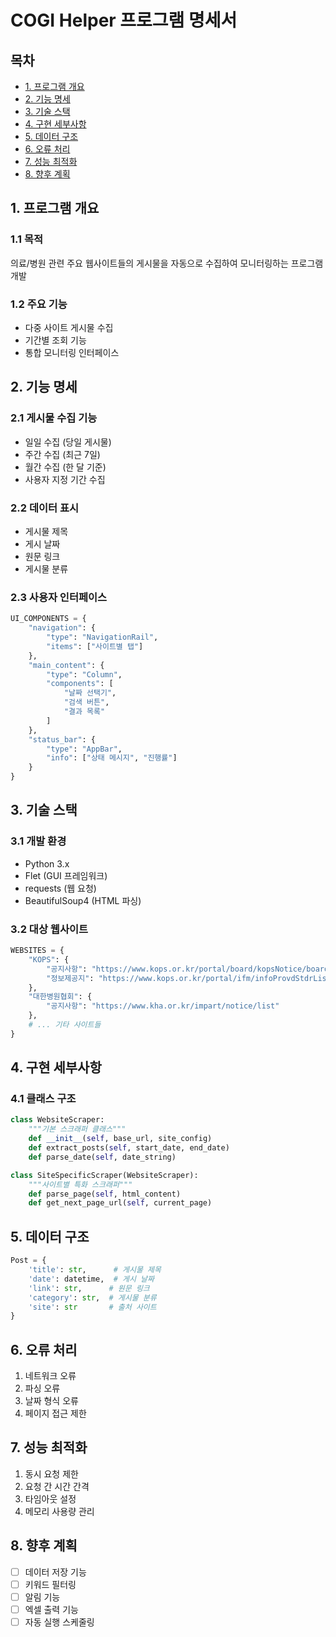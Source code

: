 # COGI Helper 프로그램 명세서

## 목차
- [1. 프로그램 개요](#1-프로그램-개요)
- [2. 기능 명세](#2-기능-명세)
- [3. 기술 스택](#3-기술-스택)
- [4. 구현 세부사항](#4-구현-세부사항)
- [5. 데이터 구조](#5-데이터-구조)
- [6. 오류 처리](#6-오류-처리)
- [7. 성능 최적화](#7-성능-최적화)
- [8. 향후 계획](#8-향후-계획)

## 1. 프로그램 개요

### 1.1 목적
의료/병원 관련 주요 웹사이트들의 게시물을 자동으로 수집하여 모니터링하는 프로그램 개발

### 1.2 주요 기능
- 다중 사이트 게시물 수집
- 기간별 조회 기능
- 통합 모니터링 인터페이스

## 2. 기능 명세

### 2.1 게시물 수집 기능
- 일일 수집 (당일 게시물)
- 주간 수집 (최근 7일)
- 월간 수집 (한 달 기준)
- 사용자 지정 기간 수집

### 2.2 데이터 표시
- 게시물 제목
- 게시 날짜
- 원문 링크
- 게시물 분류

### 2.3 사용자 인터페이스
```python
UI_COMPONENTS = {
    "navigation": {
        "type": "NavigationRail",
        "items": ["사이트별 탭"]
    },
    "main_content": {
        "type": "Column",
        "components": [
            "날짜 선택기",
            "검색 버튼",
            "결과 목록"
        ]
    },
    "status_bar": {
        "type": "AppBar",
        "info": ["상태 메시지", "진행률"]
    }
}
```

## 3. 기술 스택

### 3.1 개발 환경
- Python 3.x
- Flet (GUI 프레임워크)
- requests (웹 요청)
- BeautifulSoup4 (HTML 파싱)

### 3.2 대상 웹사이트
```python
WEBSITES = {
    "KOPS": {
        "공지사항": "https://www.kops.or.kr/portal/board/kopsNotice/boardList.do",
        "정보제공지": "https://www.kops.or.kr/portal/ifm/infoProvdStdrList.do"
    },
    "대한병원협회": {
        "공지사항": "https://www.kha.or.kr/impart/notice/list"
    },
    # ... 기타 사이트들
}
```

## 4. 구현 세부사항

### 4.1 클래스 구조
```python
class WebsiteScraper:
    """기본 스크래퍼 클래스"""
    def __init__(self, base_url, site_config)
    def extract_posts(self, start_date, end_date)
    def parse_date(self, date_string)

class SiteSpecificScraper(WebsiteScraper):
    """사이트별 특화 스크래퍼"""
    def parse_page(self, html_content)
    def get_next_page_url(self, current_page)
```

## 5. 데이터 구조
```python
Post = {
    'title': str,      # 게시물 제목
    'date': datetime,  # 게시 날짜
    'link': str,      # 원문 링크
    'category': str,  # 게시물 분류
    'site': str       # 출처 사이트
}
```

## 6. 오류 처리
1. 네트워크 오류
2. 파싱 오류
3. 날짜 형식 오류
4. 페이지 접근 제한

## 7. 성능 최적화
1. 동시 요청 제한
2. 요청 간 시간 간격
3. 타임아웃 설정
4. 메모리 사용량 관리

## 8. 향후 계획
- [ ] 데이터 저장 기능
- [ ] 키워드 필터링
- [ ] 알림 기능
- [ ] 엑셀 출력 기능
- [ ] 자동 실행 스케줄링
